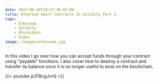 ```yaml
---
date: 2017-06-16T18:57:30-07:00
title: Ethereum Smart Contracts In Solidity Part 2
tags:
    - Ethereum
    - Solidity
    - Blockchain
    - Video
image: /images/ethereum.jpg
---
```


In this video I go over how you can accept funds through your contract using "payable" functions. I also cover how to destroy a contract and transfer its balance once it is no longer useful to exist on the blockchain.

{{< youtube js319cgJvrQ >}}